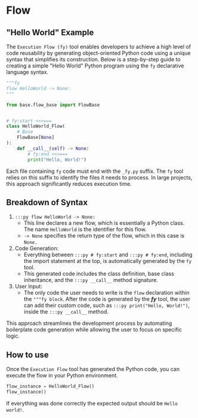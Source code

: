 # Flow

## "Hello World" Example

The `Execution Flow (fy)` tool enables developers to achieve a high level of code reusability by generating object-oriented Python code using a unique 
syntax that simplifies its construction. Below is a step-by-step guide to creating a simple "Hello World"
Python program using the `fy` declarative language syntax.

```py title="flows/hello_world_fy.py" linenums="1"
"""fy
flow HelloWorld -> None:
"""

from base.flow_base import FlowBase


# fy:start <<<===
class HelloWorld_Flow(
    # Base
    FlowBase[None]
):
    def __call__(self) -> None:
        # fy:end <<<===
        print("Hello, World!")
```

Each file containing `fy` code must end with the `_fy.py` suffix. The `fy` tool relies on this suffix to identify the files it needs to process. In large projects, this approach significantly reduces execution time.

##  Breakdown of Syntax
1. `:::py flow HelloWorld -> None:` 
    - This line declares a new flow, which is essentially a Python class. The name `HelloWorld` is the identifier for this flow.
    - `-> None` specifies the return type of the flow, which in this case is `None.`
2. Code Generation:
    - Everything between `:::py # fy:start` and `:::py # fy:end`, including the import statement at the top, is automatically generated by the `fy` tool.
    - This generated code includes the class definition, base class inheritance, and the `:::py __call__` method signature.
3. User Input:
    - The only code the user needs to write is the `flow` declaration within the `"""fy block`. After the code is generated by the **_fy_** tool, the user can add their custom code, such as `:::py print("Hello, World!")`, inside the `:::py __call__` method.

This approach streamlines the development process by automating boilerplate code generation while allowing the user to focus on specific logic.

## How to use
Once the `Execution Flow` tool has generated the Python code, you can execute the flow in your Python environment.

```py
flow_instance = HelloWorld_Flow()
flow_instance()
```

If everything was done correctly the expected output should be `Hello world!`.

